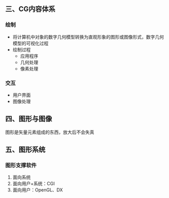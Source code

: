 ## 三、CG内容体系

### 绘制
- 将计算机中对象的数字几何模型转换为直观形象的图形或图像形式，数字几何模型的可视化过程
- 绘制过程
	- 应用程序
	- 几何处理
	- 像素处理

### 交互
- 用户界面
- 图像处理

## 四、图形与图像
图形是矢量元素组成的东西，放大后不会失真

## 五、图形系统

### 图形支撑软件
1. 面向系统
2. 面向用户+系统：CGI
3. 面向用户：OpenGL、DX